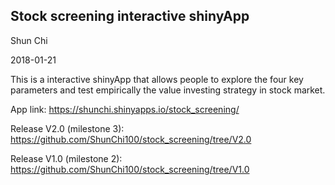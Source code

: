 ## Stock screening interactive shinyApp

Shun Chi

2018-01-21

This is a interactive shinyApp that allows people to explore the four key parameters and test empirically the value investing strategy in stock market.

App link: https://shunchi.shinyapps.io/stock_screening/

Release V2.0 (milestone 3): https://github.com/ShunChi100/stock_screening/tree/V2.0

Release V1.0 (milestone 2): https://github.com/ShunChi100/stock_screening/tree/V1.0
